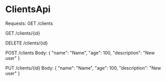 # ClientsApi

Requests:
GET /clients

GET /clients/{id}

DELETE /clients/{id}

POST /clients 
Body: 
{
    "name": "Name",
    "age": 100,
    "description": "New user"
}

PUT /clients/{id}
Body:
{
    "name": "Name",
    "age": 100,
    "description": "New user"
}
